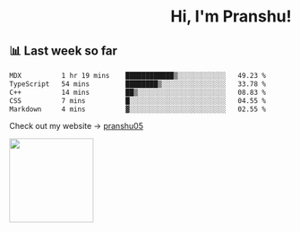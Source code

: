 <div align="right" >
   
   <H1>Hi, I'm Pranshu!</H1>

</div>

## 📊 Last week so far
<!--START_SECTION:waka-->

```txt
MDX          1 hr 19 mins    ████████████▒░░░░░░░░░░░░   49.23 %
TypeScript   54 mins         ████████▒░░░░░░░░░░░░░░░░   33.78 %
C++          14 mins         ██▒░░░░░░░░░░░░░░░░░░░░░░   08.83 %
CSS          7 mins          █░░░░░░░░░░░░░░░░░░░░░░░░   04.55 %
Markdown     4 mins          ▓░░░░░░░░░░░░░░░░░░░░░░░░   02.55 %
```

<!--END_SECTION:waka-->

Check out my website -> [pranshu05](https://pranshu05.vercel.app)

<img align="left" width="150" src="https://user-images.githubusercontent.com/70943732/209951571-93b7afe5-f523-4683-b725-5d94b287e94e.png">


